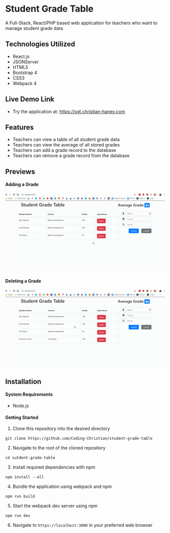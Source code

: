 # Student Grade Table
A Full-Stack, React/PHP based web application for teachers who want to manage student grade data

## Technologies Utilized
- React.js
- JSONServer
- HTML5
- Bootstrap 4
- CSS3
- Webpack 4

## Live Demo Link
- Try the application at: https://sgt.christian-haney.com

## Features
- Teachers can view a table of all student grade data
- Teachers can view the average of all stored grades
- Teachers can add a grade record to the database
- Teachers can remove a grade record from the database

## Previews
#### Adding a Grade
![Adding a Grade](features/adding-a-grade.gif)
#### Deleting a Grade
![Adding a Grade](features/deleting-a-grade.gif)

## Installation
#### System Requirements
- Node.js

#### Getting Started
1. Clone this repository into the desired directory
```
git clone https://github.com/Coding-Christian/student-grade-table
```
2. Navigate to the root of the cloned repository
```
cd sutdent-grade-table
```
3. Install required dependencies with npm
```
npm install --all
```
4. Bundle the application using webpack and npm
```
npm run build
```
5. Start the webpack dev server using npm
```
npm run dev
```
6. Navigate to `https://localhost:3000` in your preferred web browser
